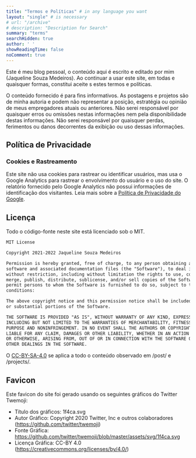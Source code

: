 ```yaml
---
title: "Termos e Políticas" # in any language you want
layout: "single" # is necessary
# url: "/archive"
# description: "Description for Search"
summary: "terms"
searchHidden: true
author: ' '
showReadingTime: false
noComment: true
---
```


Este é meu blog pessoal, o conteúdo aqui é escrito e editado por mim (Jaqueline Souza Medeiros). Ao continuar a usar este site, em todas e quaisquer formas, constitui aceite s estes termos e políticas.

O conteúdo fornecido é para fins informativos. As postagens e projetos são de minha autoria e podem não representar a posição, estratégia ou opinião de meus empregadores atuais ou anteriores. Não serei responsável por quaisquer erros ou omissões nestas informações nem pela disponibilidade destas informações. Não serei responsável por quaisquer perdas, ferimentos ou danos decorrentes da exibição ou uso dessas informações.

## Política de Privacidade

### Cookies e Rastreamento

Este site não usa cookies para rastrear ou identificar usuários, mas usa o Google Analytics para rastrear o envolvimento do usuário e o uso do site. O relatório fornecido pelo Google Analytics não possui informações de identificação dos visitantes. Leia mais sobre a [Política de Privacidade do Google](https://policies.google.com/privacy).

## Licença

Todo o código-fonte neste site está licenciado sob o MIT. 

```txt
MIT License

Copyright 2021-2022 Jaqueline Souza Medeiros

Permission is hereby granted, free of charge, to any person obtaining a copy of this 
software and associated documentation files (the "Software"), to deal in the Software
without restriction, including without limitation the rights to use, copy, modify, 
merge, publish, distribute, sublicense, and/or sell copies of the Software, and to 
permit persons to whom the Software is furnished to do so, subject to the following 
conditions:

The above copyright notice and this permission notice shall be included in all copies 
or substantial portions of the Software.

THE SOFTWARE IS PROVIDED "AS IS", WITHOUT WARRANTY OF ANY KIND, EXPRESS OR IMPLIED, 
INCLUDING BUT NOT LIMITED TO THE WARRANTIES OF MERCHANTABILITY, FITNESS FOR A PARTICULAR 
PURPOSE AND NONINFRINGEMENT. IN NO EVENT SHALL THE AUTHORS OR COPYRIGHT HOLDERS BE 
LIABLE FOR ANY CLAIM, DAMAGES OR OTHER LIABILITY, WHETHER IN AN ACTION OF CONTRACT, TORT
OR OTHERWISE, ARISING FROM, OUT OF OR IN CONNECTION WITH THE SOFTWARE OR THE USE OR 
OTHER DEALINGS IN THE SOFTWARE.
```

O [CC-BY-SA-4.0](https://creativecommons.org/licenses/by-nc-sa/4.0/) se aplica a todo o conteúdo observado em /post/ e /projects/.

## Favicon

Este favicon do site foi gerado usando os seguintes gráficos do Twitter Twemoji:

- Título dos gráficos: 1f4ca.svg
- Autor Gráfico: Copyright 2020 Twitter, Inc e outros colaboradores (https://github.com/twitter/twemoji)
- Fonte Gráfica: https://github.com/twitter/twemoji/blob/master/assets/svg/1f4ca.svg
- Licença Gráfica: CC-BY 4.0 (https://creativecommons.org/licenses/by/4.0/)
